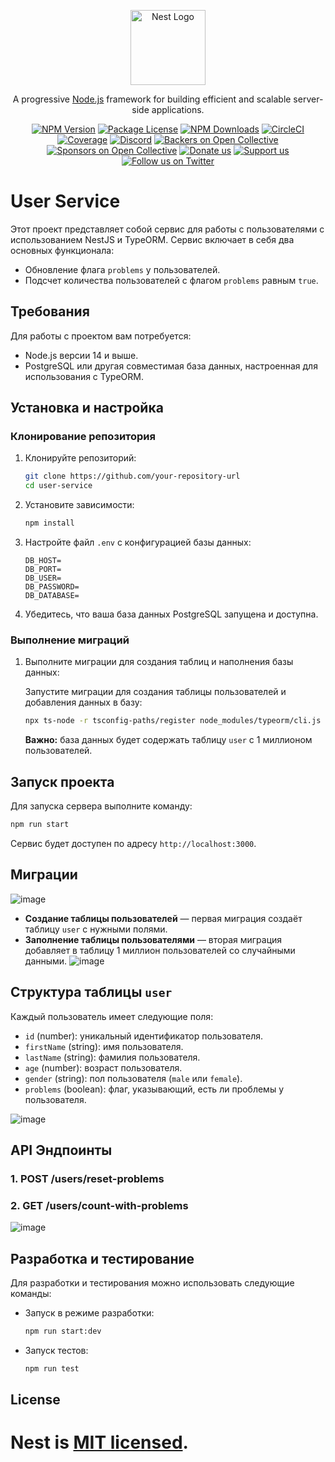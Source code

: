 
<p align="center">
  <a href="http://nestjs.com/" target="blank"><img src="https://nestjs.com/img/logo-small.svg" width="120" alt="Nest Logo" /></a>
</p>

[circleci-image]: https://img.shields.io/circleci/build/github/nestjs/nest/master?token=abc123def456
[circleci-url]: https://circleci.com/gh/nestjs/nest

  <p align="center">A progressive <a href="http://nodejs.org" target="_blank">Node.js</a> framework for building efficient and scalable server-side applications.</p>
    <p align="center">
<a href="https://www.npmjs.com/~nestjscore" target="_blank"><img src="https://img.shields.io/npm/v/@nestjs/core.svg" alt="NPM Version" /></a>
<a href="https://www.npmjs.com/~nestjscore" target="_blank"><img src="https://img.shields.io/npm/l/@nestjs/core.svg" alt="Package License" /></a>
<a href="https://www.npmjs.com/~nestjscore" target="_blank"><img src="https://img.shields.io/npm/dm/@nestjs/common.svg" alt="NPM Downloads" /></a>
<a href="https://circleci.com/gh/nestjs/nest" target="_blank"><img src="https://img.shields.io/circleci/build/github/nestjs/nest/master" alt="CircleCI" /></a>
<a href="https://coveralls.io/github/nestjs/nest?branch=master" target="_blank"><img src="https://coveralls.io/repos/github/nestjs/nest/badge.svg?branch=master#9" alt="Coverage" /></a>
<a href="https://discord.gg/G7Qnnhy" target="_blank"><img src="https://img.shields.io/badge/discord-online-brightgreen.svg" alt="Discord"/></a>
<a href="https://opencollective.com/nest#backer" target="_blank"><img src="https://opencollective.com/nest/backers/badge.svg" alt="Backers on Open Collective" /></a>
<a href="https://opencollective.com/nest#sponsor" target="_blank"><img src="https://opencollective.com/nest/sponsors/badge.svg" alt="Sponsors on Open Collective" /></a>
  <a href="https://paypal.me/kamilmysliwiec" target="_blank"><img src="https://img.shields.io/badge/Donate-PayPal-ff3f59.svg" alt="Donate us"/></a>
    <a href="https://opencollective.com/nest#sponsor"  target="_blank"><img src="https://img.shields.io/badge/Support%20us-Open%20Collective-41B883.svg" alt="Support us"></a>
  <a href="https://twitter.com/nestframework" target="_blank"><img src="https://img.shields.io/twitter/follow/nestframework.svg?style=social&label=Follow" alt="Follow us on Twitter"></a>
</p>
  <!--[![Backers on Open Collective](https://opencollective.com/nest/backers/badge.svg)](https://opencollective.com/nest#backer)
  [![Sponsors on Open Collective](https://opencollective.com/nest/sponsors/badge.svg)](https://opencollective.com/nest#sponsor)-->

# User Service

Этот проект представляет собой сервис для работы с пользователями с использованием NestJS и TypeORM. Сервис включает в себя два основных функционала:

- Обновление флага `problems` у пользователей.
- Подсчет количества пользователей с флагом `problems` равным `true`.

## Требования

Для работы с проектом вам потребуется:

- Node.js версии 14 и выше.
- PostgreSQL или другая совместимая база данных, настроенная для использования с TypeORM.

## Установка и настройка

### Клонирование репозитория

1. Клонируйте репозиторий:

    ```bash
    git clone https://github.com/your-repository-url
    cd user-service
    ```

2. Установите зависимости:

    ```bash
    npm install
    ```

3. Настройте файл `.env` с конфигурацией базы данных:

    ```env
    DB_HOST=
    DB_PORT=
    DB_USER=
    DB_PASSWORD=
    DB_DATABASE=
    ```

4. Убедитесь, что ваша база данных PostgreSQL запущена и доступна.

### Выполнение миграций

1. Выполните миграции для создания таблиц и наполнения базы данных:

    Запустите миграции для создания таблицы пользователей и добавления данных в базу:

    ```bash
    npx ts-node -r tsconfig-paths/register node_modules/typeorm/cli.js migration:run -d src/database/data-source.ts
    ```

    **Важно:** база данных будет содержать таблицу `user` с 1 миллионом пользователей.

## Запуск проекта

Для запуска сервера выполните команду:

```bash
npm run start
```

Сервис будет доступен по адресу `http://localhost:3000`.

## Миграции
![image](https://github.com/user-attachments/assets/22dd8c21-a54e-4ba9-8337-340dc7f97582)

- **Создание таблицы пользователей** — первая миграция создаёт таблицу `user` с нужными полями.
- **Заполнение таблицы пользователями** — вторая миграция добавляет в таблицу 1 миллион пользователей со случайными данными.
![image](https://github.com/user-attachments/assets/ef4035cb-48b5-4673-a894-64f9706d861d)

## Структура таблицы `user`

Каждый пользователь имеет следующие поля:

- `id` (number): уникальный идентификатор пользователя.
- `firstName` (string): имя пользователя.
- `lastName` (string): фамилия пользователя.
- `age` (number): возраст пользователя.
- `gender` (string): пол пользователя (`male` или `female`).
- `problems` (boolean): флаг, указывающий, есть ли проблемы у пользователя.

![image](https://github.com/user-attachments/assets/a2391ccf-ce5d-4289-af17-ba9927c4ef85)

## API Эндпоинты

### 1. POST /users/reset-problems

### 2. GET /users/count-with-problems

![image](https://github.com/user-attachments/assets/0f85fbf1-1577-4f06-acbc-a66df8afdf00)

## Разработка и тестирование

Для разработки и тестирования можно использовать следующие команды:

- Запуск в режиме разработки:

    ```bash
    npm run start:dev
    ```

- Запуск тестов:

    ```bash
    npm run test
    ```

## License

Nest is [MIT licensed](https://github.com/nestjs/nest/blob/master/LICENSE).
=======


